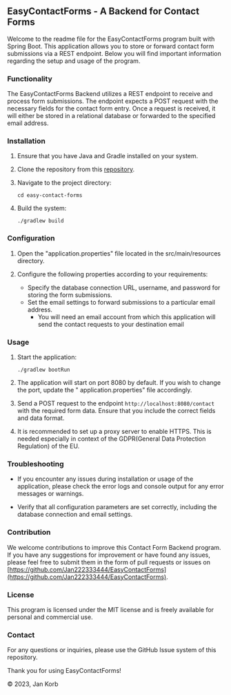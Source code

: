 ## EasyContactForms - A Backend for Contact Forms

Welcome to the readme file for the EasyContactForms program built with Spring Boot. This application allows you to store
or forward contact form submissions via a REST endpoint. Below you will find important information regarding the setup
and usage of the program.

### Functionality

The EasyContactForms Backend utilizes a REST endpoint to receive and process form submissions. The endpoint expects a
POST request with the necessary fields for the contact form entry. Once a request is received, it will either be stored
in a relational database or forwarded to the specified email address.

### Installation

1. Ensure that you have Java and Gradle installed on your system.

2. Clone the repository from this [repository](https://github.com/Jan222333444/EasyContactForms).

3. Navigate to the project directory:

   ```
   cd easy-contact-forms
   ```

4. Build the system:

   ```
   ./gradlew build
   ```

### Configuration

1. Open the "application.properties" file located in the src/main/resources directory.

2. Configure the following properties according to your requirements:

    - Specify the database connection URL, username, and password for storing the form submissions.
    - Set the email settings to forward submissions to a particular email address.
        - You will need an email account from which this application will send the contact requests to your destination
          email

### Usage

1. Start the application:

   ```
   ./gradlew bootRun
   ```

2. The application will start on port 8080 by default. If you wish to change the port, update the "
   application.properties" file accordingly.

3. Send a POST request to the endpoint `http://localhost:8080/contact` with the required form data. Ensure that you
   include the correct fields and data format.

4. It is recommended to set up a proxy server to enable HTTPS. This is needed especially in context of the GDPR(General
   Data Protection Regulation) of the EU.

### Troubleshooting

- If you encounter any issues during installation or usage of the application, please check the error logs and console
  output for any error messages or warnings.

- Verify that all configuration parameters are set correctly, including the database connection and email settings.

### Contribution

We welcome contributions to improve this Contact Form Backend program. If you have any suggestions for improvement or
have found any issues, please feel free to submit them in the form of pull requests or issues
on [https://github.com/Jan222333444/EasyContactForms](https://github.com/Jan222333444/EasyContactForms).

### License

This program is licensed under the MIT license and is freely available for personal and commercial use.

### Contact

For any questions or inquiries, please use the GitHub Issue system of this repository.

Thank you for using EasyContactForms!

© 2023, Jan Korb